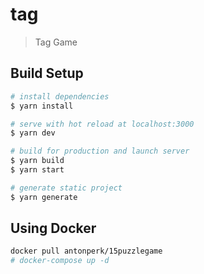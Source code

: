 # tag

> Tag Game

## Build Setup

``` bash
# install dependencies
$ yarn install

# serve with hot reload at localhost:3000
$ yarn dev

# build for production and launch server
$ yarn build
$ yarn start 

# generate static project
$ yarn generate
```
## Using Docker
``` bash
docker pull antonperk/15puzzlegame
# docker-compose up -d
```

